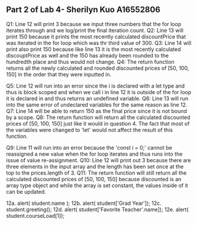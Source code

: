 ## Part 2 of Lab 4- Sherilyn Kuo A16552806
Q1: Line 12 will print 3 because we input three numbers that the for loop iterates through and we log/print the final iteration count. 
Q2: Line 13 will print 150 because it prints the most recently calculated discountPrice that was iterated in the for loop which was thr third value of 300.
Q3: Line 14 will print also print 150 because like line 13 it is the most recently calculated discouptPrice as well and the 150 has already been rounded to the hundredth place and thus would not change. 
Q4: The return function returns all the newly calculated and rounded discounted prices  of [50, 100, 150] in the order that they were inputted in.  

Q5: Line 12 will run into an error since the i is declared with a let type and thus is block scoped and when we call i in line 12 it is outside of the for loop it is declared in and thus returns an undefined variable. 
Q6: Line 13 will run into the same error of undeclared variables for the same reason as line 12.
Q7: Line 14 will be able to return 150 as the final price since it is not bound by a scope.
Q8: The return function will return all the calculated discounted prices  of [50, 100, 150] just like it would in question 4.  The fact that most of the variables were changed to 'let' would not affect the result of this function. 

Q9: Line 11 will run into an error because the 'const i = 0;' cannot be reassigned a new value when the for loop iterates and thus runs into the issue of value re-assignment.
Q10: Line 12 will print out 3 because there are three elements in the input array and the length has been set once at the top to the prices.length of 3.
Q11: The return function will still return all the calculated discounted prices of [50, 100, 150] because discounted is an array type object and while the array is set constant, the values inside of it can be updated. 

12a. alert( student.name );
12b. alert( student['Grad Year']);
12c. student.greeting();
12d. alert( student['Favorite Teacher'.name]);
12e. alert( student.courseLoad[1]);



